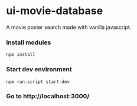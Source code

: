 # ui-movie-database

A movie poster search made with vanilla javascript. 

### Install modules
`npm install`

### Start dev environment
`npm run-script start-dev`

### Go to http://localhost:3000/

